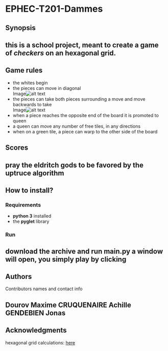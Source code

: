 # EPHEC-T201-Dammes

## Synopsis
this is a school project, meant to create a game of *checkers* on an hexagonal grid.
---
## Game rules
- the whites begin
- the pieces can move in diagonal  
Image![alt text](https://cdn.discordapp.com/attachments/1031895995648323606/1042461142343225404/mvt.png)  
- the pieces can take both pieces surrounding a move and move backwards to take  
Image![alt text](https://cdn.discordapp.com/attachments/1031895995648323606/1042461142649417738/prise.png)  
- when a piece reaches the opposite end of the board it is promoted to queen
- a queen can move any number of free tiles, in any directions
- when on a green tile, a piece can warp to the other side of the board
## Scores
pray the eldritch gods to be favored by the uptruce algorithm
---
## How to install?
### Requirements
- **python 3** installed
- the **pyglet** library

### Run
download the archive and run **main.py**
a window will open, you simply play by clicking
---
## Authors
Contributors names and contact info

Dourov Maxime
CRUQUENAIRE Achille
GENDEBIEN Jonas
---
## Acknowledgments

hexagonal grid calculations: [here](https://www.redblobgames.com/grids/hexagons/)